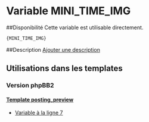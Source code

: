 # Variable MINI_TIME_IMG

##Disponibilité
Cette variable est utilisable directement.

```html
{MINI_TIME_IMG}
```

##Description
[Ajouter une description](https://fa-tvars.appspot.com/var/MINI_TIME_IMG)

## Utilisations dans les templates

### Version phpBB2

#### [Template posting_preview](subsilver/posting_preview.md#readme)
* [Variable &agrave; la ligne 7](../subsilver/posting_preview.tpl#L7)